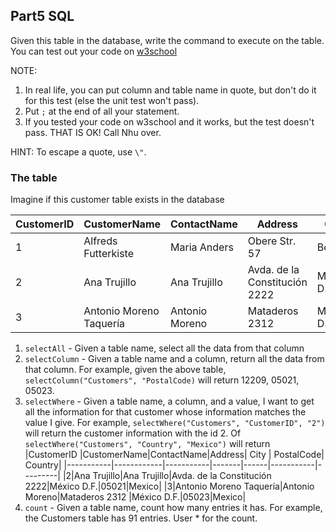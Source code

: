 ## Part5 SQL

Given this table in the database, write the command to execute on the table. 
You can test out your code on [w3school](https://www.w3schools.com/sql/trysql.asp?filename=trysql_select_join) 

NOTE: 
1. In real life, you can put column and table name in quote, but don't do it for this test (else the unit test won't pass).
2. Put `;` at the end of all your statement.  
2. If you tested your code on w3school and it works, but the test doesn't pass. THAT IS OK! Call Nhu over.

HINT: To escape a quote, use `\"`.

### The table
Imagine if this customer table exists in the database

|CustomerID	|CustomerName|ContactName|Address| City	| PostalCode| Country|
|-----------|------------|-----------|-------|------|-----------|---------|
|1|Alfreds Futterkiste|Maria Anders|Obere Str. 57|Berlin|12209|Germany|
|2|Ana Trujillo|Ana Trujillo|Avda. de la Constitución 2222|México D.F.|05021|Mexico|
|3|Antonio Moreno Taquería|Antonio Moreno|Mataderos 2312 |México D.F.|05023|Mexico|

1. `selectAll` - Given a table name, select all the data from that column
2. `selectColumn` - Given a table name and a column, return all the data from that column. 
For example, given the above table, `selectColumn("Customers", "PostalCode)` will return 12209, 05021,  05023.
3. `selectWhere` - Given a table name, a column, and a value, I want to get all the information for 
that customer whose information matches the value I give. 
For example, `selectWhere("Customers", "CustomerID", "2")` will return the customer information with the id 2.
Of `selectWhere("Customers", "Country", "Mexico")` will return  
|CustomerID	|CustomerName|ContactName|Address| City	| PostalCode| Country|
|-----------|------------|-----------|-------|------|-----------|---------|
|2|Ana Trujillo|Ana Trujillo|Avda. de la Constitución 2222|México D.F.|05021|Mexico|
|3|Antonio Moreno Taquería|Antonio Moreno|Mataderos 2312 |México D.F.|05023|Mexico|
4. `count` - Given a table name, count how many entries it has. For example, the Customers table has 91 entries. User * for the count.